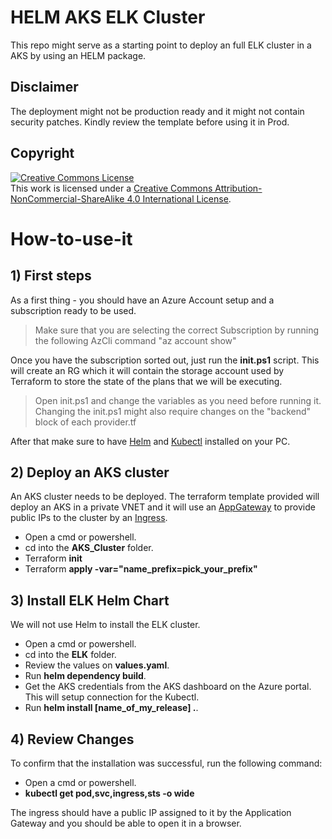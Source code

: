 # HELM AKS ELK Cluster

This repo might serve as a starting point to deploy an full ELK cluster in a AKS by using an HELM package.

## Disclaimer

The deployment might not be production ready and it might not contain security patches. Kindly review the template before using it in Prod.

## Copyright

<a rel="license" href="http://creativecommons.org/licenses/by-nc-sa/4.0/"><img alt="Creative Commons License" style="border-width:0" src="https://i.creativecommons.org/l/by-nc-sa/4.0/88x31.png" /></a><br />This work is licensed under a <a rel="license" href="http://creativecommons.org/licenses/by-nc-sa/4.0/">Creative Commons Attribution-NonCommercial-ShareAlike 4.0 International License</a>.
# How-to-use-it

## 1) First steps

As a first thing - you should have an Azure Account setup and a subscription ready to be used.

> Make sure that you are selecting the correct Subscription by running the following AzCli command "az account show"

Once you have the subscription sorted out, just run the **init.ps1** script. This will create an RG which it will contain the storage account used by Terraform to store the state of the plans that we will be executing.

> Open init.ps1 and change the variables as you need before running it. Changing the init.ps1 might also require changes on the "backend" block of each provider.tf

After that make sure to have [Helm](https://helm.sh/docs/intro/install/) and [Kubectl](https://kubernetes.io/docs/tasks/tools/) installed on your PC. 

## 2) Deploy an AKS cluster

An AKS cluster needs to be deployed. The terraform template provided will deploy an AKS in a private VNET and it will use an [AppGateway](https://learn.microsoft.com/en-us/azure/application-gateway/overview) to provide public IPs to the cluster by an [Ingress](https://learn.microsoft.com/en-us/azure/application-gateway/ingress-controller-overview).

- Open a cmd or powershell.
- cd into the **AKS_Cluster** folder.
- Terraform **init**
- Terraform **apply -var="name_prefix=pick_your_prefix"**

## 3) Install ELK Helm Chart

We will not use Helm to install the ELK cluster.

- Open a cmd or powershell.
- cd into the **ELK** folder.
- Review the values on **values.yaml**.
- Run **helm dependency build**.
- Get the AKS credentials from the AKS dashboard on the Azure portal. This will setup connection for the Kubectl.
- Run **helm install [name_of_my_release] .**.

## 4) Review Changes

To confirm that the installation was successful, run the following command:

- Open a cmd or powershell.
- **kubectl get pod,svc,ingress,sts -o wide**

The ingress should have a public IP assigned to it by the Application Gateway and you should be able to open it in a browser.